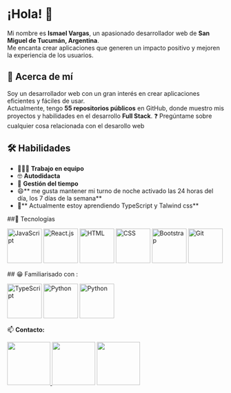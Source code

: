 # ¡Hola! 👋  
Mi nombre es **Ismael Vargas**, un apasionado desarrollador web de **San Miguel de Tucumán, Argentina**.  
Me encanta crear aplicaciones que generen un impacto positivo y mejoren la experiencia de los usuarios.  

## 📌 Acerca de mí  
Soy un desarrollador web con un gran interés en crear aplicaciones eficientes y fáciles de usar.  
Actualmente, tengo **55 repositorios públicos** en GitHub, donde muestro mis proyectos y habilidades en el desarrollo **Full Stack**.
❓ Pregúntame sobre cualquier cosa relacionada con el desarollo web

## 🛠️ Habilidades  
- 👨🏽‍💻 **Trabajo en equipo**  
- 🤓 **Autodidacta**  
- 🙂 **Gestión del tiempo**
- 😄** me gusta mantener mi turno de noche activado las 24 horas del día, los 7 días de la semana**
- 🧐** Actualmente estoy aprendiendo TypeScript y Talwind css**

##🚀 Tecnologías 

<p >
  <img src="https://profilinator.rishav.dev/skills-assets/javascript-original.svg" alt="JavaScript" width="80px"/>
  <img src="https://profilinator.rishav.dev/skills-assets/react-original-wordmark.svg" alt="React.js" width="80px"/>
  <img src="https://profilinator.rishav.dev/skills-assets/html5-original-wordmark.svg" alt="HTML" width="80px"/>
  <img src="https://profilinator.rishav.dev/skills-assets/css3-original-wordmark.svg" alt="CSS" width="80px"/>
  <img src="https://profilinator.rishav.dev/skills-assets/bootstrap-plain.svg" alt="Bootstrap" width="80px"/>
  <img src="https://profilinator.rishav.dev/skills-assets/git-scm-icon.svg" alt="Git" width="80px"/>
</p>
## 😁 Familiarisado con :
<p>
  <img src="https://camo.githubusercontent.com/405525dbbd6a7d294daac1e8d7854f67b776d254ce3156010739a49c58983d50/68747470733a2f2f70726f66696c696e61746f722e7269736861762e6465762f736b696c6c732d6173736574732f747970657363726970742d6f726967696e616c2e737667" alt="TypeScript" width="80px"/>
   <img src="https://camo.githubusercontent.com/157855944afc6e6656810c9e0002ab5b4a82b66b0e404aa2a5a3af7f7a0b4542/68747470733a2f2f70726f66696c696e61746f722e7269736861762e6465762f736b696c6c732d6173736574732f707974686f6e2d6f726967696e616c2e737667" alt="Python" width="80px"/>
     <img src="https://tse1.mm.bing.net/th?id=OIP.3Slw0SehxPBEnPmaoZ3i-wHaEc&pid=Api&P=0&h=180" alt="Python" width="80px"/>
</p>

📫 **Contacto:**  
<p>
  <a href="https://www.linkedin.com/in/ismael-jose-vargas-221118351/">
     <img src="https://camo.githubusercontent.com/05a93bdb893b4febd59cb728f7284c9f3cd50528eca63bdc6d57627fe244ca5e/68747470733a2f2f696d672e736869656c64732e696f2f62616467652f6c696e6b6564696e2d2532333145373742352e7376673f267374796c653d666f722d7468652d6261646765266c6f676f3d6c696e6b6564696e266c6f676f436f6c6f723d7768697465" alt="" width="100px">
</a    
<a href="https://www.instagram.com/is_ma827/">
     <img src="https://camo.githubusercontent.com/a19456839968069bd49c80513a0558441e5d333b568d24c3e0312cbc3028a919/68747470733a2f2f696d672e736869656c64732e696f2f62616467652f696e7374616772616d2d2532333030303030302e7376673f267374796c653d666f722d7468652d6261646765266c6f676f3d696e7374616772616d266c6f676f436f6c6f723d7768697465" alt="" width="100px">
</a>
<a href="https://web.facebook.com/profile.php?id=100078639601621">
     <img src="https://camo.githubusercontent.com/4a07660ce3c823d11dd535d7688a0ea22a4fe8f8bf115949b8d0a903765d7aea/68747470733a2f2f696d672e736869656c64732e696f2f62616467652f66616365626f6f6b2d2532333245383746422e7376673f267374796c653d666f722d7468652d6261646765266c6f676f3d66616365626f6f6b266c6f676f436f6c6f723d7768697465" alt="" width="100px">
</a>
   
</p>



